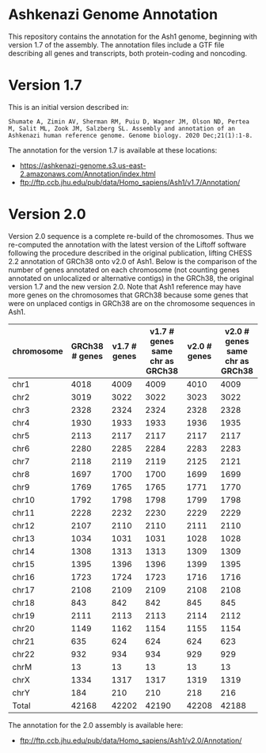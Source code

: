 # Ashkenazi Genome Annotation
This repository contains the annotation for the Ash1 genome, beginning with version 1.7 of the
assembly. The annotation files include a GTF file describing all genes and transcripts, both
protein-coding and noncoding.

# Version 1.7

This is an initial version described in:

`Shumate A, Zimin AV, Sherman RM, Puiu D, Wagner JM, Olson ND, Pertea M, Salit ML, Zook JM, Salzberg SL. Assembly and annotation of an Ashkenazi human reference genome. Genome biology. 2020 Dec;21(1):1-8.`

The annotation for the version 1.7 is available at these locations:

* https://ashkenazi-genome.s3.us-east-2.amazonaws.com/Annotation/index.html
* ftp://ftp.ccb.jhu.edu/pub/data/Homo_sapiens/Ash1/v1.7/Annotation/

# Version 2.0

Version 2.0 sequence is a complete re-build of the chromosomes.  Thus we re-computed the annotation with the latest version of the Liftoff software following the procedure described in the original publication, lifting CHESS 2.2 annotation of GRCh38 onto v2.0 of Ash1.  Below is the comparison of the number of genes annotated on each chromosome (not counting genes annotated on unlocalized or alternative contigs) in the GRCh38, the original version 1.7 and the new version 2.0.  Note that Ash1 reference may have more genes on the chromosomes that GRCh38 because some genes that were on unplaced contigs in GRCh38 are on the chromosome sequences in Ash1.

|chromosome|GRCh38 # genes|v1.7 # genes|v1.7 # genes same chr as GRCh38|v2.0 # genes|v2.0 # genes same chr as GRCh38|
|----|----|----|----|----|----|
|chr1|4018|4009|4009|4010|4009|
|chr2|3019|3022|3022|3023|3022|
|chr3|2328|2324|2324|2328|2328|
|chr4|1930|1933|1933|1936|1935|
|chr5|2113|2117|2117|2117|2117|
|chr6|2280|2285|2284|2283|2283|
|chr7|2118|2119|2119|2125|2121|
|chr8|1697|1700|1700|1699|1699|
|chr9|1769|1765|1765|1771|1770|
|chr10|1792|1798|1798|1799|1798|
|chr11|2228|2232|2230|2229|2229|
|chr12|2107|2110|2110|2111|2110|
|chr13|1034|1031|1031|1028|1028|
|chr14|1308|1313|1313|1309|1309|
|chr15|1395|1396|1396|1399|1395|
|chr16|1723|1724|1723|1716|1716|
|chr17|2108|2109|2109|2108|2108|
|chr18|843|842|842|845|845|
|chr19|2111|2113|2113|2114|2112|
|chr20|1149|1162|1154|1155|1154|
|chr21|635|624|624|624|623|
|chr22|932|934|934|929|929|
|chrM|13|13|13|13|13|
|chrX|1334|1317|1317|1319|1319|
|chrY|184|210|210|218|216|
|Total|42168|42202|42190|42208|42188| 


The annotation for the 2.0 assembly is available here:

* ftp://ftp.ccb.jhu.edu/pub/data/Homo_sapiens/Ash1/v2.0/Annotation/
